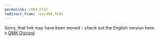 ```yaml
---
permalink: /404.html
redirect_from: /en/404.html
---
```


Sorry, that link may have been moved - check out the English version here: <a id="en-url"></a>
s
<a href="https://discord.gg/mBcszEFSdr">QMK Discord</a>

<script>
var url = window.location.origin + window.location.pathname.replace(/\/[^/]+/, '');
var a = document.getElementById("en-url")
a.innerHTML = url;
a.href = url;
</script>